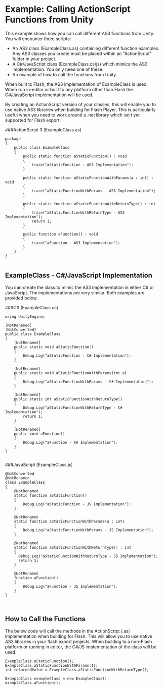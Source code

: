 Example: Calling ActionScript Functions from Unity
==================================================


This example shows how you can call different AS3 functions from Unity. You will encounter three scripts:

* An AS3 class (ExampleClass.as) containing different function examples. Any AS3 classes you create must be placed within an "ActionScript" folder in your project.
* A C#/JavaScript class (ExampleClass.cs/js) which mimics the AS3 implementation. You only need one of these.
* An example of how to call the functions from Unity.

When built to Flash, the AS3 implementation of ExampleClass is used. When run in-editor or built to any platform other than Flash the C#/JavaScript implementation will be used.

By creating an ActionScript version of your classes, this will enable you to use native AS3 libraries when building for Flash Player. This is particularly useful when you need to work around a .net library which isn't yet supported for Flash export.

###ActionScript 3 (ExampleClass.as)


````
package
{
	public class ExampleClass
	{
		public static function aStaticFunction() : void
		{
			trace("aStaticFunction - AS3 Implementation");
		}
	
		public static function aStaticFunctionWithParams(a : int) : void
		{
			trace("aStaticFunctionWithParams - AS3 Implementation");
		}
	
		public static function aStaticFunctionWithReturnType() : int
		{
			trace("aStaticFunctionWithReturnType - AS3 Implementation");
			return 1;
		}
	
		public function aFunction() : void
		{
			trace("aFunction - AS3 Implementation");
		}
	}
}


````

  

ExampleClass - C#/JavaScript Implementation
-------------------------------------------


You can create the class to mimic the AS3 implementation in either C# or JavaScript. The implementations are very similar. Both examples are provided below.

###C\# (ExampleClass.cs)


````
using UnityEngine;

[NotRenamed]
[NotConverted]
public class ExampleClass
{
    [NotRenamed]
    public static void aStaticFunction()
    {
        Debug.Log("aStaticFunction - C# Implementation");
    }
    
    [NotRenamed]
    public static void aStaticFunctionWithParams(int a)
    {
        Debug.Log("aStaticFunctionWithParams - C# Implementation");
    }
    
    [NotRenamed]
    public static int aStaticFunctionWithReturnType()
    {
        Debug.Log("aStaticFunctionWithReturnType - C# Implementation");
        return 1;
    }
    
    [NotRenamed]
    public void aFunction()
    {
        Debug.Log("aFunction - C# Implementation");
    }
}


````


###JavaScript (ExampleClass.js)


````
@NotConverted
@NotRenamed
class ExampleClass
{
    @NotRenamed
    static function aStaticFunction()
    {
        Debug.Log("aStaticFunction - JS Implementation");
    }
  
    @NotRenamed
    static function aStaticFunctionWithParams(a : int)
    {
        Debug.Log("aStaticFunctionWithParams - JS Implementation");
    }
  
    @NotRenamed
    static function aStaticFunctionWithReturnType() : int
    {
      Debug.Log("aStaticFunctionWithReturnType - JS Implementation");
      return 1;
    }
  
    @NotRenamed
    function aFunction()
    {
        Debug.Log("aFunction - JS Implementation");
    }
}



````
  

How to Call the Functions
-------------------------


The below code will call the methods in the ActionScript (.as) implementation when building for Flash. This will allow you to use native AS3 libraries in your flash export projects. When building to a non-Flash platform or running in editor, the C#/JS implementation of the class will be used.



````
ExampleClass.aStaticFunction();
ExampleClass.aStaticFunctionWithParams(1);
int returnedValue = ExampleClass.aStaticFunctionWithReturnType();

ExampleClass exampleClass = new ExampleClass();
exampleClass.aFunction();


````
